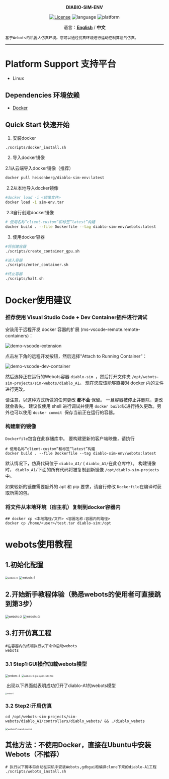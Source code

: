 <p align="center"><strong>DIABIO-SIM-ENV</strong></p>
<p align="center"><a href="https://github.com/Direcrt-Drive-Technology/diablo-sdk-v1/blob/master/LICENSE"><img alt="License" src="https://img.shields.io/badge/License-LGPL%202.1-orange"/></a>
<img alt="language" src="https://img.shields.io/badge/language-c++-red"/>
<img alt="platform" src="https://img.shields.io/badge/platform-Docker-2496ED?style=flat-square&logo=docker&logoColor=FFFFFF"/>
</p>


<p align="center">
    语言：<a href="README.en.md"><strong>English</strong></a> / <strong>中文</strong>
</p>


	基于Webots的机器人仿真环境。您可以通过仿真环境进行运动控制算法的仿真。

---
# Platform Support 支持平台

* Linux 


## Dependencies 环境依赖

- [Docker](https://docs.docker.com/engine/install/ubuntu/)

## Quick Start 快速开始

1. 安装docker

```bash
./scripts/docker_install.sh
```
2. 导入docker镜像

  2.1从云端导入docker镜像（推荐）
 ```bash
docker pull heisonberg/diablo-sim-env:latest
 ```

​       2.2从本地导入docker镜像
```bash
#docker load -i <镜像文件>
docker load -i sim-env.tar
```

​       2.3自行创建docker镜像
```bash
# 使用名称“client-custom”和标签“latest”构建 
docker build . --file Dockerfile --tag diablo-sim-env/webots:latest
```

3. 使用docker容器
```bash
#将创建容器
./scripts/create_container_gpu.sh
```
```bash
#进入容器
./scripts/enter_container.sh
```
```bash
#终止容器
./scripts/halt.sh
```



# Docker使用建议

### 推荐使用 Visual Studio Code + Dev Container插件进行调试 

安装用于远程开发 docker 容器的扩展 (ms-vscode-remote.remote-containers)： 

![demo-vscode-extension](assets/container-vscode-extension.png)

点击左下角的远程开发按钮，然后选择“Attach to Running Container”：

![demo-vscode-dev-container](assets/container-extension-select.png)

然后选择正在运行的Webots容器 `diablo-sim `，然后打开文件夹 `/opt/webots-sim-projects/sim-webots/diablo_A1`。  现在您应该能够直接对 docker 内的文件进行更改。 

请注意，以这种方式所做的任何更改 **都不会** 保留。   一旦容器被停止并删除，更改就会丢失。 建议仅使用 shell 进行调试并使用 `docker build`以进行持久更改。另外也可以使用 `docker commit `保存当前正在运行的容器。

### 构建新的镜像 

`Dockerfile`包含在此存储库中。  要构建更新的客户端映像，请执行

```shell
# 使用名称“client-custom”和标签“latest”构建 
docker build . --file Dockerfile --tag diablo-sim-env/webots:latest
```

默认情况下，仿真代码位于 `diablo_A1/` ( `diablo_A1/`在此仓库中）。  构建镜像时， `diablo_A1/`下面的所有代码将被复制到新镜像 `/opt/diablo-sim-projects`中。  


如果较新的镜像需要额外的 apt 和 pip 要求，请自行修改 `Dockerfile`在编译时获取所需的包。 



### 将文件从本地环境（宿主机）复制到docker容器内 

```shell
## docker cp <本地路径/文件> <容器名称:容器内的路径>
docker cp /home/<user>/test.tar diablo-sim:/opt
```



# webots使用教程

## 1.初始化配置

<img src="assets/webots-0.png" alt="webots-0" style="zoom: 50%;" />

<img src="assets/webots-1.png" alt="webots-1" style="zoom: 67%;" />

## 2.开始新手教程体验（熟悉webots的使用者可直接跳到第3步）

<img src="assets/webots-2.png" alt="webots-2" style="zoom:67%;" />

<img src="assets/webots-3.png" alt="webots-3" style="zoom:67%;" />

## 3.打开仿真工程
```shell
#在容器内的终端执行以下命令启动webots
webots
```

### 3.1 Step1:GUI操作加载webots模型

<img src="assets/webots-4.jpg" alt="webots-4" style="zoom:60%;" />

<img src="assets/webots-5-gui-open-wbt-file.jpg" alt="webots-5-gui-open-wbt-file" style="zoom:50%;" />



​									出现以下界面就表明成功打开了diablo-A1的webots模型

<img src="assets/webots-6.png" alt="webots-6" style="zoom: 33%;" />

### 3.2 Step2:开启仿真
```shell
cd /opt/webots-sim-projects/sim-webots/diablo_A1/controllers/diablo_webots/ && ./diablo_webots
```
<img src="assets/webots7-manul-control.jpg" alt="webots7-manul-control" style="zoom: 50%;" />


## 其他方法：不使用Docker，直接在Ubuntu中安装Webots（不推荐）
```shell
# 执行以下脚本将自动在实机中安装Webots,gdbgui和编译clone下来的diablo-A1工程
./scripts/webots_install.sh
```
